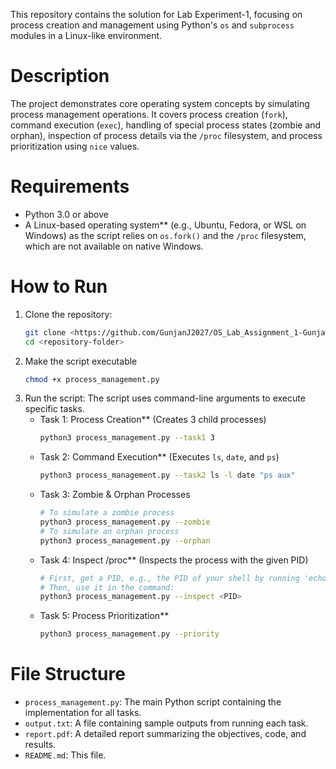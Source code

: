 This repository contains the solution for Lab Experiment-1, focusing on process creation and management using Python's `os` and `subprocess` modules in a Linux-like environment.
# Description
The project demonstrates core operating system concepts by simulating process management operations. It covers process creation (`fork`), command execution (`exec`), handling of special process states (zombie and orphan), inspection of process details via the `/proc` filesystem, and process prioritization using `nice` values.
# Requirements
  * Python 3.0 or above
  * A Linux-based operating system** (e.g., Ubuntu, Fedora, or WSL on Windows) as the script relies on `os.fork()` and the `/proc` filesystem, which are not available on native Windows.
# How to Run
1. Clone the repository:
    ```bash
    git clone <https://github.com/GunjanJ2027/OS_Lab_Assignment_1-Gunjan-Joshi>
    cd <repository-folder>
    ```
2.  Make the script executable
    ```bash
    chmod +x process_management.py
    ```
3.  Run the script:
    The script uses command-line arguments to execute specific tasks.
      * Task 1: Process Creation** (Creates 3 child processes)
        ```bash
        python3 process_management.py --task1 3
        ```
      * Task 2: Command Execution** (Executes `ls`, `date`, and `ps`)
        ```bash
        python3 process_management.py --task2 ls -l date "ps aux"
        ```
      * Task 3: Zombie & Orphan Processes
        ```bash
        # To simulate a zombie process
        python3 process_management.py --zombie
        # To simulate an orphan process
        python3 process_management.py --orphan
        ```
      * Task 4: Inspect /proc** (Inspects the process with the given PID)
        ```bash
        # First, get a PID, e.g., the PID of your shell by running 'echo $$'
        # Then, use it in the command:
        python3 process_management.py --inspect <PID>
        ```
      * Task 5: Process Prioritization**
        ```bash
        python3 process_management.py --priority
        ```
# File Structure
* `process_management.py`: The main Python script containing the implementation for all tasks.
* `output.txt`: A file containing sample outputs from running each task.
* `report.pdf`: A detailed report summarizing the objectives, code, and results.
* `README.md`: This file.
